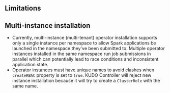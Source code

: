 Limitations
---

## Multi-instance installation
* Currently, multi-instance (multi-tenant) operator installation supports only a single instance per namespace to
allow Spark applications be launched in the namespace they've been submitted to. Multiple operator instances
installed in the same namespace run job submissions in parallel which can potentially lead to race conditions
and inconsistent application state.
* Operator instances must have unique names to avoid clashes when `createRBAC` property is set to `true`.
KUDO Controller will reject new instance installation because it will try to create a `ClusterRole` with the same name.

